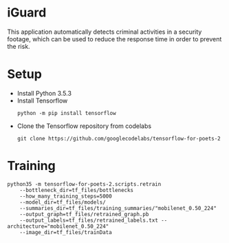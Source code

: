 # iGuard
This application automatically detects criminal activities in a security footage, which can be used to reduce the response time in order to prevent the risk.

# Setup
- Install Python 3.5.3
- Install Tensorflow
  ```
  python -m pip install tensorflow
  ```
- Clone the Tensorflow repository from codelabs
  ```
  git clone https://github.com/googlecodelabs/tensorflow-for-poets-2
  ```
# Training
```
python35 -m tensorflow-for-poets-2.scripts.retrain
    --bottleneck_dir=tf_files/bottlenecks
    --how_many_training_steps=5000
    --model_dir=tf_files/models/
    --summaries_dir=tf_files/training_summaries/"mobilenet_0.50_224"
    --output_graph=tf_files/retrained_graph.pb
    --output_labels=tf_files/retrained_labels.txt --architecture="mobilenet_0.50_224"
    --image_dir=tf_files/trainData

```

# 
